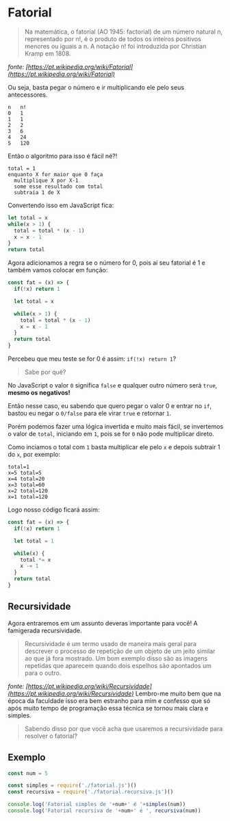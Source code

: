 # Fatorial

> Na matemática, o fatorial (AO 1945: factorial) de um número natural n, representado por n!, é o produto de todos os inteiros positivos menores ou iguais a n. A notação n! foi introduzida por Christian Kramp em 1808.

*fonte: [https://pt.wikipedia.org/wiki/Fatorial](https://pt.wikipedia.org/wiki/Fatorial)*

Ou seja, basta pegar o número e ir multiplicando ele pelo seus antecessores.

```
n   n!
0   1
1   1
2   2
3   6
4   24
5   120
```

Então o algoritmo para isso é fácil né?!

```
total = 1
enquanto X for maior que 0 faça
  multiplique X por X-1
  some esse resultado com total
  subtraia 1 de X
```

Convertendo isso em JavaScript fica:

```js
let total = x
while(x > 1) {
  total = total * (x - 1)
  x = x - 1
}
return total
```

Agora adicionamos a regra se o número for 0, pois aí seu fatorial é 1 e também vamos colocar em função:

```js
const fat = (x) => {
  if(!x) return 1

  let total = x

  while(x > 1) {
    total = total * (x - 1)
    x = x - 1
  }
  return total
}
```

Percebeu que meu teste se for 0 é assim: `if(!x) return 1`?

> Sabe por quê?

No JavaScript o valor `0` significa `false` e qualquer outro número será `true`, **mesmo os negativos!**

Então nesse caso, eu sabendo que quero pegar o valor 0 e entrar no `if`, bastou eu negar o `0/false` para ele virar `true` e retornar `1`. 

Porém podemos fazer uma lógica invertida e muito mais fácil, se invertemos o valor de `total`, iniciando em `1`, pois se for `0` não pode multiplicar direto. 

Como inciamos o total com `1` basta multiplicar ele pelo `x` e depois subtrair 1 do `x`, por exemplo:

```
total=1
x=5 total=5 
x=4 total=20
x=3 total=60
x=2 total=120
x=1 total=120
```

Logo nosso código ficará assim:

```js
const fat = (x) => {
  if(!x) return 1

  let total = 1

  while(x) {
    total *= x
    x -= 1
  }
  return total
}
```

## Recursividade

Agora entraremos em um assunto deveras importante para você! A famigerada recursividade.

> Recursividade é um termo usado de maneira mais geral para descrever o processo de repetição de um objeto de um jeito similar ao que já fora mostrado. Um bom exemplo disso são as imagens repetidas que aparecem quando dois espelhos são apontados um para o outro.

*fonte: [https://pt.wikipedia.org/wiki/Recursividade](https://pt.wikipedia.org/wiki/Recursividade)*
Lembro-me muito bem que na época da faculdade isso era bem estranho para mim e confesso que só após muito tempo de programação essa técnica se tornou mais clara e simples.

> Sabendo disso por que você acha que usaremos a recursividade para resolver o fatorial?


## Exemplo

```js
const num = 5

const simples = require('./fatorial.js')()
const recursiva = require('./fatorial.recursiva.js')()

console.log('Fatorial simples de '+num+' é '+simples(num))
console.log('Fatorial recursiva de '+num+' é ', recursiva(num))
```